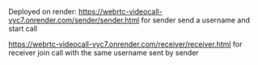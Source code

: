 Deployed on render:
https://webrtc-videocall-vyc7.onrender.com/sender/sender.html for sender send a username and start call


https://webrtc-videocall-vyc7.onrender.com/receiver/receiver.html for receiver join call with the same username sent by sender 
